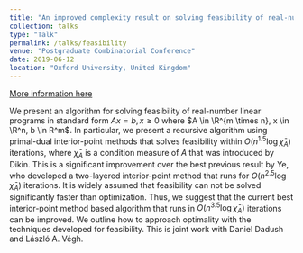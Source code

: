 ```yaml
---
title: "An improved complexity result on solving feasibility of real-numbered linear programs"
collection: talks
type: "Talk"
permalink: /talks/feasibility
venue: "Postgraduate Combinatorial Conference"
date: 2019-06-12
location: "Oxford University, United Kingdom"
---
```


[More information here](https://pcc2019.github.io/pcc2019-handbook.pdf)

We present an algorithm for solving feasibility of real-number
linear programs in standard form $Ax = b, x \ge 0$ where $A \in \R^{m \times n}, x \in \R^n, b \in R^m$. In particular, we present a recursive
algorithm using primal-dual interior-point methods that solves
feasibility within $O(n^{1.5} \log\bar\chi_A)$ iterations, where $\bar\chi_A$ is a condition measure of $A$ that was introduced by Dikin. This is a significant improvement over the best previous result by Ye,
who developed a two-layered interior-point method that runs for
$O(n^{2.5} \log \bar\chi_A)$ iterations. It is widely assumed that feasibility
can not be solved significantly faster than optimization. Thus,
we suggest that the current best interior-point method based algorithm that runs in $O(n^{3.5} \log \bar\chi_A)$ iterations can be improved.
We outline how to approach optimality with the techniques developed for feasibility.
This is joint work with Daniel Dadush and L&aacute;szl&oacute; A. V&eacute;gh.
